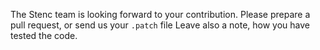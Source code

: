 <!--
SPDX-FileCopyrightText: 2022 stenc authors

SPDX-License-Identifier: GPL-2.0-or-later
-->

The Stenc team is looking forward to your contribution.
Please prepare a pull request, or send us your `.patch` file
Leave also a note, how you have tested the code. 
